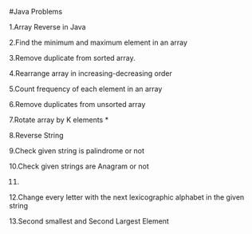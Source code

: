#Java Problems

1.Array Reverse in Java

2.Find the minimum and maximum element in an array

3.Remove duplicate from sorted array.

4.Rearrange array in increasing-decreasing order

5.Count frequency of each element in an array

6.Remove duplicates from unsorted array

7.Rotate array by K elements *

8.Reverse String

9.Check given string is palindrome or not

10.Check given strings are Anagram or not

11.

12.Change every letter with the next lexicographic alphabet in the given string

13.Second smallest and Second Largest Element
